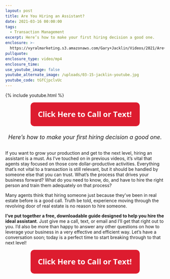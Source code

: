 ```yaml
---
layout: post
title: Are You Hiring an Assistant?
date: 2021-03-16 00:00:00
tags:
  - Transaction Management
excerpt: Here’s how to make your first hiring decision a good one.
enclosure: >-
  https://vyralmarketing.s3.amazonaws.com/Gary+Jacklin/Videos/2021/Are+You+Hiring+an+Assistant_.mp4
pullquote:
enclosure_type: video/mp4
enclosure_time:
use_youtube_image: false
youtube_alternate_image: /uploads/03-15-jacklin-youtube.jpg
youtube_code: tGfCjpclvUc
---
```

{% include youtube.html %}

<center><a href="tel:6306382600"><img width="345" height="75" src="uploads/Button - 345.png" /></a></center>

<center style="font-size: 18px;"><br /><em>Here&rsquo;s how to make your first hiring decision a good one.</em></center>

<br>If you want to grow your production and get to the next level, hiring an assistant is a must. As I’ve touched on in previous videos, it’s vital that agents stay focused on those core dollar-productive activities. Everything that’s not vital to a transaction is still relevant, but it should be handled by someone else that you can trust. What’s the process that drives your business forward? What do you need to know, do, and have to hire the right person and train them adequately on that process?

Many agents think that hiring someone just because they’ve been in real estate before is a good call. Truth be told, experience moving through the revolving door of real estate is no reason to hire someone.

**I’ve put together a free, downloadable guide designed to help you hire the ideal assistant**. Just give me a call, text, or email and I’ll get that right out to you. I’d also be more than happy to answer any other questions on how to leverage your business in a very effective and efficient way. Let’s have a conversation soon; today is a perfect time to start breaking through to that next level\!

<center><a href="tel:6306382600"><img width="345" height="75" src="uploads/Button - 345.png" /></a></center>
